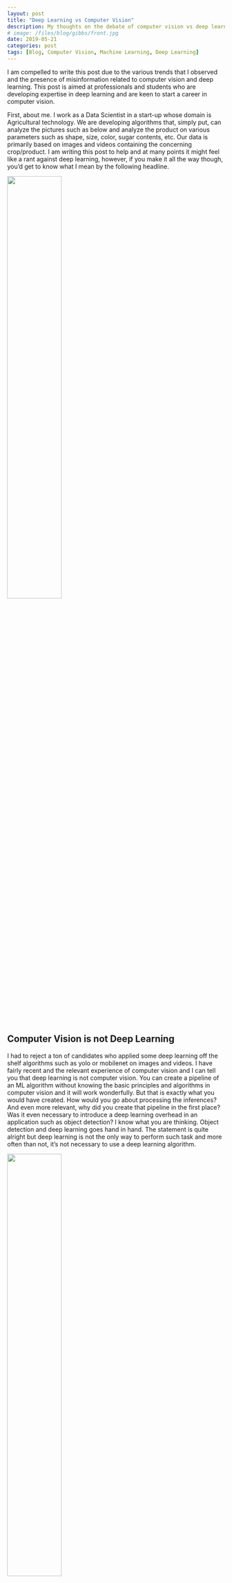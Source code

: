 ```yaml
---
layout: post
title: "Deep Learning vs Computer Vision"
description: My thoughts on the debate of computer vision vs deep learning.
# image: /files/blog/gibbs/front.jpg
date: 2019-05-21
categories: post
tags: [Blog, Computer Vision, Machine Learning, Deep Learning]
---
```


I am compelled to write this post due to the various trends that I observed and the presence of misinformation related to computer vision and deep learning. This post is aimed at professionals and students who are developing expertise in deep learning and are keen to start a career in computer vision. 

First, about me. I work as a Data Scientist in a start-up whose domain is Agricultural technology. We are developing algorithms that, simply put, can analyze the pictures such as below and analyze the product on various parameters such as shape, size, color, sugar contents, etc. Our data is primarily based on images and videos containing the concerning crop/product. I am writing this post to help and at many points it might feel like a rant against deep learning, however, if you make it all the way though, you’d get to know what I mean by the following headline.

<img src="{{ site.url }}/img/objects.png" width="50%">

## Computer Vision is not Deep Learning 

I had to reject a ton of candidates who applied some deep learning off the shelf algorithms such as yolo or mobilenet on images and videos. I have fairly recent and the relevant experience of computer vision and I can tell you that deep learning is not computer vision. You can create a pipeline of an ML algorithm without knowing the basic principles and algorithms in computer vision and it will work wonderfully. But that is exactly what you would have created. How would you go about processing the inferences? And even more relevant, why did you create that pipeline in the first place? Was it even necessary to introduce a deep learning overhead in an application such as object detection? I know what you are thinking. Object detection and deep learning goes hand in hand. The statement is quite alright but deep learning is not the only way to perform such task and more often than not, it’s not necessary to use a deep learning algorithm.

<img src="{{ site.url }}/img/gpu.png" width="50%">

In the real world of computer vision, you’d be surprised to know that most of the applications that involve object detection can be handled by a good computer vision library containing old school algorithms like Haar-feature detection or Histogram of gradients . You don’t even need to introduce deep learning in cases where say you have a belt on which a certain type of object has to be detected.

To be fair, deep learning do facilitates operations such as object detection and segmentation in a complex challenging data distribution. There are many problems in computer vision that the conventional algorithms have struggled but the newer CNN based algorithms, given sufficient data, have provided us with giant break-through.

Being said that, you would still need to know about the color spaces, exposure, conventional feature detector such as SHIFT and SURF, contouring, block filtering, denoising, transformations, etc, just to know how to start processing a digital image. And that’s usually the very beginning of any project.

These are mostly statistical and deterministic tools. Knowledge of statistics is a must in any data-driven field, be it computer vision or NLP. I’ve to constantly study statistical modelling because in practice they have as much power as the latest deep learning techniques and that too without being a black-box in nature. They take a very low amount of data to model and an even lower amount of hardware to deploy as compared to deep learning counterparts. The thing with statistical modelling is that the modeller has to be smart enough to not only know “what” to look for but also “where”, the “how” is choice that a data scientist has to make based on available resources.


Sometimes we have a plethora of data and if the application is simple enough, we use machine learning techniques including deep learning along with the aforementioned statistical techniques. As opposed to this, if the data is scarce, which is usually the case with new businesses, we use tools like data-visualization to understand the problem better and then apply an algorithm of an educated choice. A solid understanding of data and features gives any data scientists an extra acceleration while performing critical decision making using an EDA.


Nevertheless, I have to tell you that deep learning is an essential tool for any data scientist today, irrespective of the field that they are working. But here’s a thing about deep learning,

## Deep Learning is not only the course you took online!

The first thing that I notice while hiring for the role of a data scientist or computer vision is the projects that the candidates have done. Usually, an applicant’s CV is full of courses offered by the University of the internet. That is actually quite fine as I personally would have not been in this particular field if it wasn’t for the internet. However, once a candidate has finished a certificate course, they start applying for companies as a data scientist. This should not be the case. What potential employers would like to see is a solid project other than that of the online course. We are fortunate enough to be living in an extremely data-rich era. Find one that interests you and try to make inferences based on the knowledge you have.

Most of the candidates I have screened don’t even have a kaggle profile. I visited kaggle 17 times last week alone. Kaggle is the real place of learning for me. There are experts teaching you the best available techniques for a variety of datasets.  Having said that, time for a yet another bitter truth(IMO).

## Deep Learning doesn't encompassess Machine Learning

Machine learning (ML) is the scientific study of algorithms and statistical models that computer systems use to effectively perform a specific task without using explicit instructions, relying on patterns and inference instead. Please understand this statement.

<img src="{{ site.url }}/img/blog1.png" width="50%">


Deep learning is an over-simplified word which is used to categorise the family of neural networks with tens of hidden layers more as compared to conventional ANNs. That’s all it is. It is NOT equivalent to machine learning. In reality, it is a small subset of machine learning. A data scientist with the sole experience of deep learning is not the perfect data scientist. In fact, in our hiring process, that person won’t even qualify as a data scientist. There is also a great deal of misinformation online about machines thinking and making decisions as humans do, which is incredibly misleading and ultimately untrue.

Finally, if you want to start your career as a data scientist working in computer vision, master the following libraries/courses or something that might substitute them, preferably in python and C++.

- Image Processing: OpenCV, skimage
- Data Analysis and Machine Learning: Sklearn
- Data Visualisation: Matplotlib
- Data Manipulation: Numpy
- Statistics: Pandas, scipy
- Deep Learning: Keras

To learn introductory image processing you can start this mini tutorial series by wonderful sentdex. For advance learners, I would recommend Aaron Bobick's through course "Introduction to computer vision" on udacity as it is really good and quite interesting. 

Good Luck!